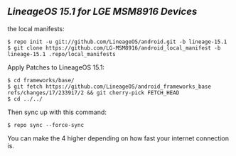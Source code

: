 _LineageOS 15.1 for LGE MSM8916 Devices_
---------------------------

the local manifests:

	$ repo init -u git://github.com/LineageOS/android.git -b lineage-15.1
	$ git clone https://github.com/LG-MSM8916/android_local_manifest -b lineage-15.1 .repo/local_manifests

Apply Patches to LineageOS 15.1:

	$ cd frameworks/base/
	$ git fetch https://github.com/LineageOS/android_frameworks_base refs/changes/17/233917/2 && git cherry-pick FETCH_HEAD
	$ cd ../../

Then sync up with this command:

	$ repo sync --force-sync
	
You can make the 4 higher depending on how fast your internet connection is. 

